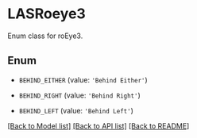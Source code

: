# LASRoeye3

Enum class for roEye3.

## Enum

* `BEHIND_EITHER` (value: `'Behind Either'`)

* `BEHIND_RIGHT` (value: `'Behind Right'`)

* `BEHIND_LEFT` (value: `'Behind Left'`)

[[Back to Model list]](../README.md#documentation-for-models) [[Back to API list]](../README.md#documentation-for-api-endpoints) [[Back to README]](../README.md)


